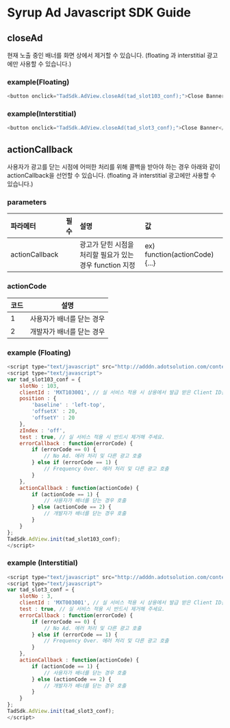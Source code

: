# Syrup Ad Javascript SDK Guide
## closeAd
현재 노출 중인 배너를 화면 상에서 제거할 수 있습니다.
(floating 과 interstitial 광고에만 사용할 수 있습니다.)

### example(Floating)
```javascript
<button onclick="TadSdk.AdView.closeAd(tad_slot103_conf);">Close Banner</button>
```

### example(Interstitial)
```javascript
<button onclick="TadSdk.AdView.closeAd(tad_slot3_conf);">Close Banner</button>
```

## actionCallback
사용자가 광고를 닫는 시점에 어떠한 처리를 위해 콜백을 받아야 하는 경우 아래와 같이 actionCallback을 선언할 수 있습니다.
(floating 과 interstitial 광고에만 사용할 수 있습니다.)

### parameters
| 파라메터 | 필수 | 설명 | 값 |
|:---------|:----:|:-----|:---|
|actionCallback||광고가 닫힌 시점을 처리할 필요가 있는 경우 function 지정|ex) function(actionCode) {...}|

### actionCode
| 코드 | 설명 |
|:-----|:----:|
|1|사용자가 배너를 닫는 경우|
|2|개발자가 배너를 닫는 경우|

### example (Floating)
```javascript
<script type="text/javascript" src="http://adddn.adotsolution.com/contents/sdk/js/tad.min.js" charset="utf-8"></script>
<script type="text/javascript">
var tad_slot103_conf = {
    slotNo : 103,
    clientId : 'MXT103001', // 실 서비스 적용 시 상용에서 발급 받은 Client ID를 사용해 주세요.
    position : {
        'baseline' : 'left-top',
        'offsetX' : 20,
        'offsetY' : 20
    },
    zIndex : 'off',
    test : true, // 실 서비스 적용 시 반드시 제거해 주세요.
    errorCallback : function(errorCode) {
        if (errorCode == 0) {
            // No Ad. 에러 처리 및 다른 광고 호출
        } else if (errorCode == 1) {
            // Frequency Over. 에러 처리 및 다른 광고 호출
        }
    },
    actionCallback : function(actionCode) {
    	if (actionCode == 1) {
    		// 사용자가 배너를 닫는 경우 호출
    	} else (actionCode == 2) {
    	    // 개발자가 배너를 닫는 경우 호출
    	}
    }
};
TadSdk.AdView.init(tad_slot103_conf);
</script>
```

### example (Interstitial)
```javascript
<script type="text/javascript" src="http://adddn.adotsolution.com/contents/sdk/js/tad.min.js" charset="utf-8"></script>
<script type="text/javascript">
var tad_slot3_conf = {
    slotNo : 3,
    clientId : 'MXT003001', // 실 서비스 적용 시 상용에서 발급 받은 Client ID를 사용해 주세요.
    test : true, // 실 서비스 적용 시 반드시 제거해 주세요.
    errorCallback : function(errorCode) {
        if (errorCode == 0) {
            // No Ad. 에러 처리 및 다른 광고 호출
        } else if (errorCode == 1) {
            // Frequency Over. 에러 처리 및 다른 광고 호출
        }
    },
    actionCallback : function(actionCode) {
    	if (actionCode == 1) {
    		// 사용자가 배너를 닫는 경우 호출
    	} else (actionCode == 2) {
    	    // 개발자가 배너를 닫는 경우 호출
    	}
    }
};
TadSdk.AdView.init(tad_slot3_conf);
</script>
```
